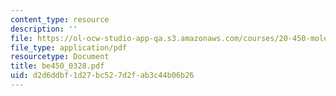 ```yaml
---
content_type: resource
description: ''
file: https://ol-ocw-studio-app-qa.s3.amazonaws.com/courses/20-450-molecular-and-cellular-pathophysiology-be-450-spring-2005/d2d6ddbf1d27bc527d2fab3c44b06b26_be450_0328.pdf
file_type: application/pdf
resourcetype: Document
title: be450_0328.pdf
uid: d2d6ddbf-1d27-bc52-7d2f-ab3c44b06b26
---
```

